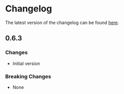 # Changelog

The latest version of the changelog can be found [here](https://github.com/Azure/bicep-registry-modules/blob/main/avm/res/event-grid/system-topic/CHANGELOG.md).

## 0.6.3

### Changes

- Initial version

### Breaking Changes

- None
